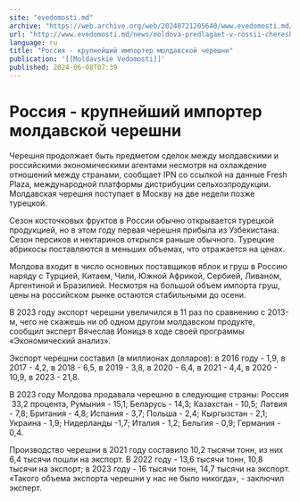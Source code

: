 ```yaml
---
site: "evedomosti.md"
archive: "https://web.archive.org/web/20240721205640/www.evedomosti.md/news/moldova-predlagaet-v-rossii-chereshnyu-yabloki-grushi"
url: "http://www.evedomosti.md/news/moldova-predlagaet-v-rossii-chereshnyu-yabloki-grushi"
language: ru
title: "Россия - крупнейший импортер молдавской черешни"
publication: '[[Moldavskie Vedomosti]]'
published: 2024-06-08T07:39
---
```


# Россия - крупнейший импортер молдавской черешни

Черешня продолжает быть предметом сделок между молдавскими и российскими экономическими агентами несмотря на охлаждение отношений между странами, сообщает IPN со ссылкой на данные Fresh Plaza, международной платформы дистрибуции сельхозпродукции. Молдавская черешня поступает в Москву на две недели позже турецкой.

Сезон косточковых фруктов в России обычно открывается турецкой продукцией, но в этом году первая черешня прибыла из Узбекистана. Сезон персиков и нектаринов открылся раньше обычного. Турецкие абрикосы поставляются в меньших объемах, что отражается на ценах.

Молдова входит в число основных поставщиков яблок и груш в Россию наряду с Турцией, Китаем, Чили, Южной Африкой, Сербией, Ливаном, Аргентиной и Бразилией. Несмотря на большой объем импорта груш, цены на российском рынке остаются стабильными до осени.

В 2023 году экспорт черешни увеличился в 11 раз по сравнению с 2013-м, чего не скажешь ни об одном другом молдавском продукте, сообщил эксперт Вячеслав Ионицэ в ходе своей программы «Экономический анализ».

Экспорт черешни составил (в миллионах долларов): в 2016 году - 1,9, в 2017 - 4,2, в 2018 - 6,5, в 2019 - 3,8, в 2020 - 6,4, в 2021 - 4,4, в 2020 - 10,9, в 2023 - 21,8.

В 2023 году Молдова продавала черешню в следующие страны: Россия  33,2 процента, Румыния - 15,1; Беларусь - 14,3; Казахстан - 10,5; Латвия - 7,8; Британия - 4,8; Испания - 3,7; Польша - 2,4; Кыргызстан - 2,1; Украина - 1,9; Нидерланды -1,7; Италия - 1,2; Бельгия - 0,9; Германия - 0,4.

Производство черешни в 2021 году составило 10,2 тысячи тонн, из них 6,4 тысячи пошли на экспорт. В 2022 году - 13,6 тысячи тонн, 10,8 тысячи на экспорт; в 2023 году - 16 тысячи тонн, 14,7 тысячи на экспорт. «Такого объема экспорта черешни у нас не было никогда», - заключил эксперт.